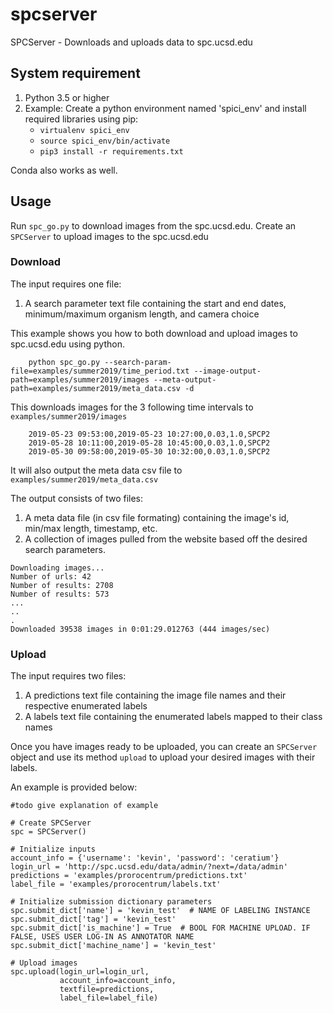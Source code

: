 # spcserver

SPCServer - Downloads and uploads data to spc.ucsd.edu

## System requirement

1. Python 3.5 or higher
2. Example: Create a python environment named 'spici_env' and install required libraries using pip:
    - `virtualenv spici_env`
    - `source spici_env/bin/activate`
    - `pip3 install -r requirements.txt`

Conda also works as well.

## Usage

Run `spc_go.py` to download images from the spc.ucsd.edu. 
Create an `SPCServer` to upload images to the spc.ucsd.edu


### Download
The input requires one file:
1. A search parameter text file containing the start and end dates, minimum/maximum organism length, and camera choice


This example shows you how to both download and upload images to spc.ucsd.edu using python.
```
    python spc_go.py --search-param-file=examples/summer2019/time_period.txt --image-output-path=examples/summer2019/images --meta-output-path=examples/summer2019/meta_data.csv -d
```

This downloads images for the 3 following time intervals to `examples/summer2019/images`
```
    2019-05-23 09:53:00,2019-05-23 10:27:00,0.03,1.0,SPCP2
    2019-05-28 10:11:00,2019-05-28 10:45:00,0.03,1.0,SPCP2
    2019-05-30 09:58:00,2019-05-30 10:32:00,0.03,1.0,SPCP2
```
It will also output the meta data csv file to `examples/summer2019/meta_data.csv`

The output consists of two files:

1. A meta data file (in csv file formating) containing the image's id, min/max length, timestamp, etc.
2. A collection of images pulled from the website based off the desired search parameters.

```
Downloading images...
Number of urls: 42
Number of results: 2708
Number of results: 573
...
..
.
Downloaded 39538 images in 0:01:29.012763 (444 images/sec)
```

### Upload
The input requires two files:

1. A predictions text file containing the image file names and their respective enumerated labels
2. A labels text file containing the enumerated labels mapped to their class names

Once you have images ready to be uploaded, you can create an `SPCServer` 
object and use its method
`upload` to upload your desired images with their labels.

An example is provided below:

`#todo give explanation of example`

```
# Create SPCServer
spc = SPCServer()

# Initialize inputs
account_info = {'username': 'kevin', 'password': 'ceratium'}
login_url = 'http://spc.ucsd.edu/data/admin/?next=/data/admin'
predictions = 'examples/prorocentrum/predictions.txt'
label_file = 'examples/prorocentrum/labels.txt'

# Initialize submission dictionary parameters
spc.submit_dict['name'] = 'kevin_test'  # NAME OF LABELING INSTANCE
spc.submit_dict['tag'] = 'kevin_test'
spc.submit_dict['is_machine'] = True  # BOOL FOR MACHINE UPLOAD. IF FALSE, USES USER LOG-IN AS ANNOTATOR NAME
spc.submit_dict['machine_name'] = 'kevin_test'

# Upload images
spc.upload(login_url=login_url,
           account_info=account_info,
           textfile=predictions,
           label_file=label_file)

